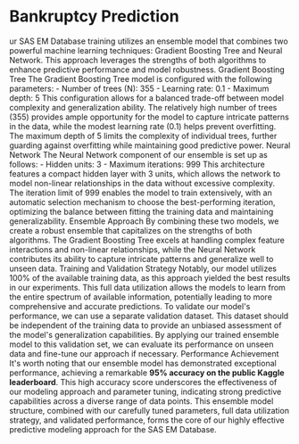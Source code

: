 # Bankruptcy Prediction
ur SAS EM Database training utilizes an ensemble model that combines two powerful machine learning techniques: Gradient Boosting Tree and Neural Network. This approach leverages the strengths of both algorithms to enhance predictive performance and model robustness. Gradient Boosting Tree The Gradient Boosting Tree model is configured with the following parameters: - Number of trees (N): 355 - Learning rate: 0.1 - Maximum depth: 5 This configuration allows for a balanced trade-off between model complexity and generalization ability. The relatively high number of trees (355) provides ample opportunity for the model to capture intricate patterns in the data, while the modest learning rate (0.1) helps prevent overfitting. The maximum depth of 5 limits the complexity of individual trees, further guarding against overfitting while maintaining good predictive power. Neural Network The Neural Network component of our ensemble is set up as follows: - Hidden units: 3 - Maximum iterations: 999 This architecture features a compact hidden layer with 3 units, which allows the network to model non-linear relationships in the data without excessive complexity. The iteration limit of 999 enables the model to train extensively, with an automatic selection mechanism to choose the best-performing iteration, optimizing the balance between fitting the training data and maintaining generalizability. Ensemble Approach By combining these two models, we create a robust ensemble that capitalizes on the strengths of both algorithms. The Gradient Boosting Tree excels at handling complex feature interactions and non-linear relationships, while the Neural Network contributes its ability to capture intricate patterns and generalize well to unseen data. Training and Validation Strategy Notably, our model utilizes 100% of the available training data, as this approach yielded the best results in our experiments. This full data utilization allows the models to learn from the entire spectrum of available information, potentially leading to more comprehensive and accurate predictions. To validate our model's performance, we can use a separate validation dataset. This dataset should be independent of the training data to provide an unbiased assessment of the model's generalization capabilities. By applying our trained ensemble model to this validation set, we can evaluate its performance on unseen data and fine-tune our approach if necessary. Performance Achievement It's worth noting that our ensemble model has demonstrated exceptional performance, achieving a remarkable **95% accuracy on the public Kaggle leaderboard**. This high accuracy score underscores the effectiveness of our modeling approach and parameter tuning, indicating strong predictive capabilities across a diverse range of data points. This ensemble model structure, combined with our carefully tuned parameters, full data utilization strategy, and validated performance, forms the core of our highly effective predictive modeling approach for the SAS EM Database.
